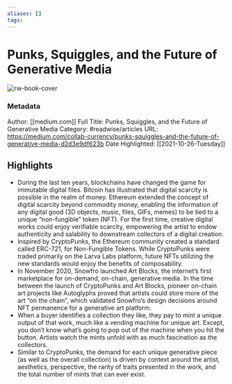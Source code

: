```yaml
---
aliases: []
tags:
---
```

# Punks, Squiggles, and the Future of Generative Media

![rw-book-cover](https://readwise-assets.s3.amazonaws.com/static/images/article1.be68295a7e40.png)
### Metadata
Author: [[medium.com]]
Full Title: Punks, Squiggles, and the Future of Generative Media
Category: #readwise/articles
URL: https://medium.com/collab-currency/punks-squiggles-and-the-future-of-generative-media-d2d3e9df623b
Date Highlighted: [[2021-10-26-Tuesday]]

## Highlights
- During the last ten years, blockchains have changed the game for immutable digital files. Bitcoin has illustrated that digital scarcity is possible in the realm of money. Ethereum extended the concept of digital scarcity beyond commodity money, enabling the information of any digital good (3D objects, music, files, GIFs, memes) to be tied to a unique “non-fungible” token (NFT). For the first time, creative digital works could enjoy verifiable scarcity, empowering the artist to endow authenticity and salability to downstream collectors of a digital creation.
- Inspired by CryptoPunks, the Ethereum community created a standard called ERC-721, for Non-Fungible Tokens. While CryptoPunks were traded primarily on the Larva Labs platform, future NFTs utilizing the new standards would enjoy the benefits of composability.
- In November 2020, Snowfro launched Art Blocks, the internet’s first marketplace for on-demand, on-chain, generative media. In the time between the launch of CryptoPunks and Art Blocks, pioneer on-chain art projects like Autoglyphs proved that artists could store more of the art “on the chain”, which validated Snowfro’s design decisions around NFT permanence for a generative art platform.
- When a buyer identifies a collection they like, they pay to mint a unique output of that work, much like a vending machine for unique art. Except, you don’t know what’s going to pop out of the machine when you hit the button. Artists watch the mints unfold with as much fascination as the collectors.
- Similar to CryptoPunks, the demand for each unique generative piece (as well as the overall collection) is driven by context around the artist, aesthetics, perspective, the rarity of traits presented in the work, and the total number of mints that can ever exist.

